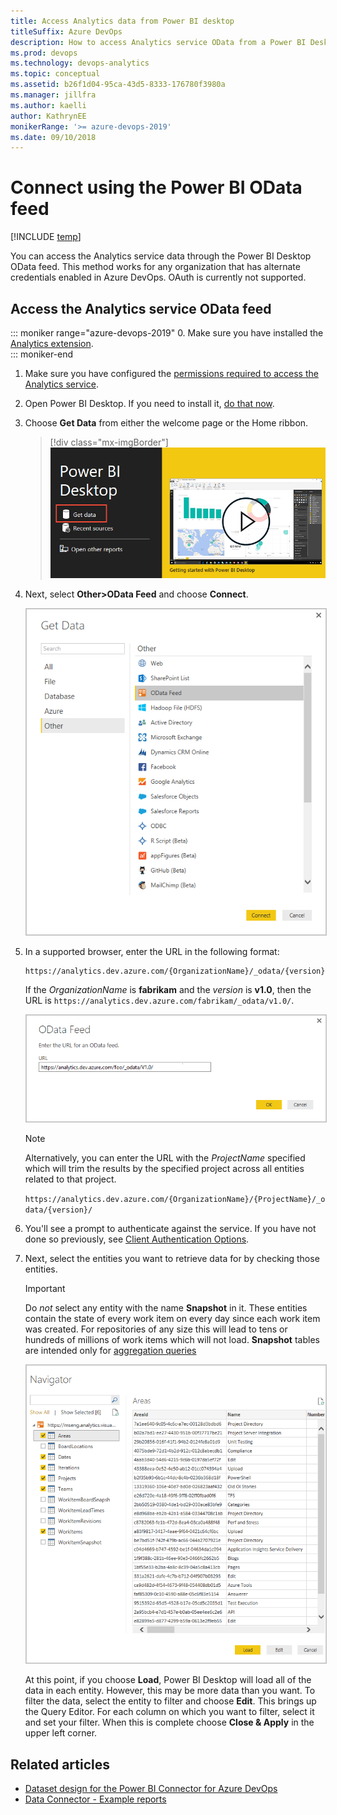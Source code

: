 ```yaml
---
title: Access Analytics data from Power BI desktop
titleSuffix: Azure DevOps
description: How to access Analytics service OData from a Power BI Desktop OData feed for Azure DevOps  
ms.prod: devops
ms.technology: devops-analytics
ms.topic: conceptual
ms.assetid: b26f1d04-95ca-43d5-8333-176780f3980a  
ms.manager: jillfra
ms.author: kaelli
author: KathrynEE
monikerRange: '>= azure-devops-2019'
ms.date: 09/10/2018
---
```


# Connect using the Power BI OData feed

[!INCLUDE [temp](../_shared/version-azure-devops.md)] 

You can access the Analytics service data through the Power BI Desktop OData feed. This method works for any organization that has alternate credentials enabled in Azure DevOps. OAuth is currently not supported. 

## Access the Analytics service OData feed

::: moniker range="azure-devops-2019"
0. Make sure you have installed the [Analytics extension](../dashboards/analytics-extension.md).  
   ::: moniker-end  
1. Make sure you have configured the [permissions required to access the Analytics service](analytics-security.md).  

2. Open Power BI Desktop. If you need to install it, [do that now](https://powerbi.microsoft.com/desktop).  

3. Choose **Get Data** from either the welcome page or the Home ribbon.  

	> [!div class="mx-imgBorder"] 
	> ![Power BI desktop splash screen, Get data button](_img/data-connector/get-data-splash-screen.png) 

4. Next, select **Other>OData Feed** and choose **Connect**.  

	<img src="_img/pbi2.png" alt="Select OData Feed" style="border: 1px solid #C3C3C3;" />  

5. In a supported browser, enter the URL in the following format:  

   ```OData
   https://analytics.dev.azure.com/{OrganizationName}/_odata/{version}/
   ```  

   If the *OrganizationName* is **fabrikam** and the *version* is **v1.0**, then the URL is `https://analytics.dev.azure.com/fabrikam/_odata/v1.0/`.

   <img src="_img/pbi3.png" alt="Select OData Feed" style="border: 1px solid #C3C3C3;" />   

   > [!NOTE]  
   >Alternatively, you can enter the URL with the *ProjectName* specified which will trim the results by the specified project across all entities related to that project. 
   >
   >`https://analytics.dev.azure.com/{OrganizationName}/{ProjectName}/_odata/{version}/` 

6. You'll see a prompt to authenticate against the service. If you have not done so previously, see [Client Authentication Options](client-authentication-options.md).  

7. Next, select the entities you want to retrieve data for by checking those entities.

	> [!IMPORTANT]  
	>Do *not* select any entity with the name **Snapshot** in it. These entities contain the state of every work item on every day since each work item was created. For repositories of any size this will lead to tens or hundreds of millions of work items which will not load. **Snapshot** tables are intended only for [aggregation queries](../extend-analytics/odata-query-guidelines.md)

	<img src="_img/pbi4.png" alt="Select the entities of data to retrieve" style="border: 1px solid #C3C3C3;" /> 

	At this point, if you choose **Load**, Power BI Desktop will load all of the data in each entity. However, this may be more data than you want. To filter the data, select the entity to filter and choose **Edit**. This brings up the Query Editor. For each column on which you want to filter, select it and set your filter. When this is complete choose **Close & Apply** in the upper left corner.  

## Related articles

- [Dataset design for the Power BI Connector for Azure DevOps](data-connector-dataset.md)
- [Data Connector - Example reports](data-connector-examples.md)